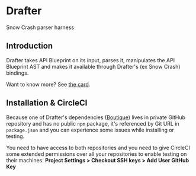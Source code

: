# Drafter

Snow Crash parser harness

## Introduction

Drafter takes API Blueprint on its input, parses it, manipulates the API Blueprint AST and makes it available through Drafter's (ex Snow Crash) bindings.

Want to know more? See [the card](https://trello.com/c/lS76AEU3/21-drafter).

## Installation & CircleCI

Because one of Drafter's dependencies ([Boutique](https://github.com/apiaryio/boutique/)) lives in private GitHub repository and has no public `npm` package, it's referenced by Git URL in `package.json` and you can experience some issues while installing or testing.

You need to have access to both repositories and you need to give CircleCI some extended permissions over all your repositories to enable testing on their machines: **Project Settings > Checkout SSH keys > Add User GitHub Key**
